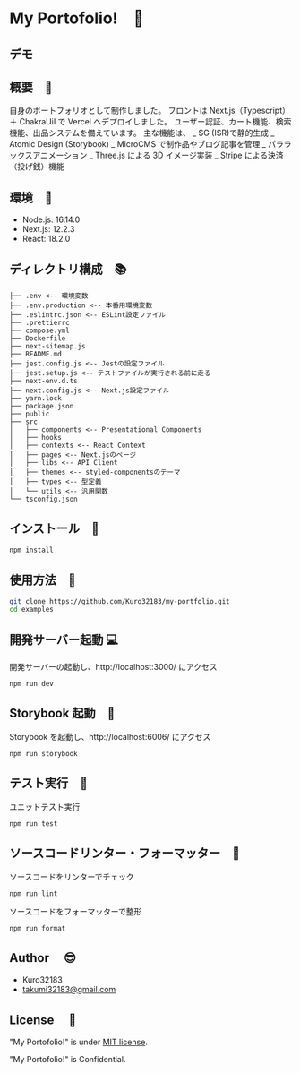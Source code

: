 # My Portofolio!　:guitar:

## デモ

<!-- ![demo](https://media.giphy.com/media/vRN7Fy0ZWNPmlHMUoc/giphy.gif) -->

## 概要　:speech_balloon:

自身のポートフォリオとして制作しました。
フロントは Next.js（Typescript）＋ ChakraUiI で Vercel へデプロイしました。
ユーザー認証、カート機能、検索機能、出品システムを備えています。
主な機能は、
_ SG (ISR)で静的生成
_ Atomic Design (Storybook)
_ MicroCMS で制作品やブログ記事を管理
_ パララックスアニメーション
_ Three.js による 3D イメージ実装
_ Stripe による決済（投げ銭）機能

## 環境　:ocean:

- Node.js: 16.14.0
- Next.js: 12.2.3
- React: 18.2.0

## ディレクトリ構成　:books:

```
├── .env <-- 環境変数
├── .env.production <-- 本番用環境変数
├── .eslintrc.json <-- ESLint設定ファイル
├── .prettierrc
├── compose.yml
├── Dockerfile
├── next-sitemap.js
├── README.md
├── jest.config.js <-- Jestの設定ファイル
├── jest.setup.js <-- テストファイルが実行される前に走る
├── next-env.d.ts
├── next.config.js <-- Next.js設定ファイル
├── yarn.lock
├── package.json
├── public
├── src
│   ├── components <-- Presentational Components
│   ├── hooks
│   ├── contexts <-- React Context
│   ├── pages <-- Next.jsのページ
│   ├── libs <-- API Client
│   ├── themes <-- styled-componentsのテーマ
│   ├── types <-- 型定義
│   └── utils <-- 汎用関数
└── tsconfig.json
```

## インストール　:feet:

```bash
npm install
```

## 使用方法　:paperclip:

```bash
git clone https://github.com/Kuro32183/my-portfolio.git
cd examples

```

## 開発サーバー起動 :computer:

開発サーバーの起動し、http://localhost:3000/ にアクセス

```
npm run dev
```

## Storybook 起動　:book:

Storybook を起動し、http://localhost:6006/ にアクセス

```
npm run storybook
```

## テスト実行　:eyes:

ユニットテスト実行

```
npm run test
```

## ソースコードリンター・フォーマッター　:shower:

ソースコードをリンターでチェック

```
npm run lint
```

ソースコードをフォーマッターで整形

```
npm run format
```

## Author 　:sunglasses:

- Kuro32183
- takumi32183@gmail.com

## License 　:email:

"My Portofolio!" is under [MIT license](https://en.wikipedia.org/wiki/MIT_License).

"My Portofolio!" is Confidential.
